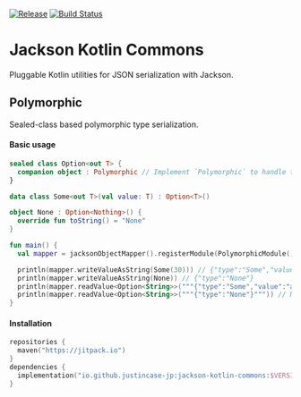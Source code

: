 [![Release](https://jitpack.io/v/io.github.justincase-jp/jackson-kotlin-commons.svg)](
  https://jitpack.io/#io.github.justincase-jp/jackson-kotlin-commons
)
[![Build Status](https://circleci.com/gh/justincase-jp/Jackson-Kotlin-Commons/tree/master.svg?style=shield)](
  https://circleci.com/gh/justincase-jp/Jackson-Kotlin-Commons
)

Jackson Kotlin Commons
===
Pluggable Kotlin utilities for JSON serialization with Jackson.

## Polymorphic
Sealed-class based polymorphic type serialization.

#### Basic usage

```kotlin
sealed class Option<out T> {
  companion object : Polymorphic // Implement `Polymorphic` to handle this as a polymorphic type
}

data class Some<out T>(val value: T) : Option<T>()

object None : Option<Nothing>() {
  override fun toString() = "None"
}

fun main() {
  val mapper = jacksonObjectMapper().registerModule(PolymorphicModule())

  println(mapper.writeValueAsString(Some(30))) // {"type":"Some","value":30}
  println(mapper.writeValueAsString(None)) // {"type":"None"}
  println(mapper.readValue<Option<String>>("""{"type":"Some","value":"abc"}""")) // Some(value=abc)
  println(mapper.readValue<Option<String>>("""{"type":"None"}""")) // None
}
```

#### Installation

```kotlin
repositories {
  maven("https://jitpack.io")
}
dependencies {
  implementation("io.github.justincase-jp:jackson-kotlin-commons:$VERSION")
}
```
